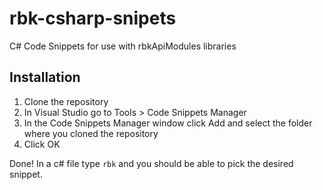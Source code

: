 # rbk-csharp-snipets

C# Code Snippets for use with rbkApiModules libraries

## Installation

1. Clone the repository
2. In Visual Studio go to Tools > Code Snippets Manager
3. In the Code Snippets Manager window click Add and select the folder where you cloned the repository
4. Click OK

Done! In a c# file type `rbk` and you should be able to pick the desired snippet.